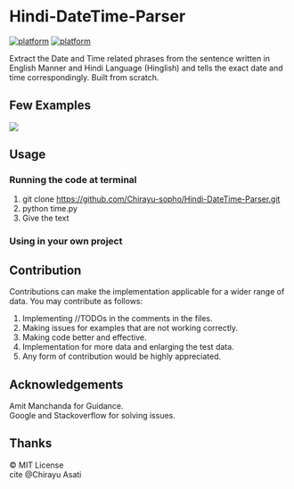 # Hindi-DateTime-Parser

[![platform](https://img.shields.io/badge/Implementation-Python-blue.svg)](https://www.android.com)
[![platform](https://img.shields.io/badge/Requirements-NIL-blue.svg)](https://www.android.com)

Extract the Date and Time related phrases from the sentence written in English Manner and Hindi Language (Hinglish) and tells the exact date and time correspondingly. Built from scratch.

## Few Examples
![](http://i.imgur.com/ZaM5RJR.png)

## Usage
### Running the code at terminal
1) git clone https://github.com/Chirayu-sopho/Hindi-DateTime-Parser.git
2) python time.py
3) Give the text
### Using in your own project

## Contribution
Contributions can make the implementation applicable for a wider range of data. You may contribute as follows:
1) Implementing //TODOs in the comments in the files.
2) Making issues for examples that are not working correctly.
3) Making code better and effective.
4) Implementation for more data and enlarging the test data.
5) Any form of contribution would be highly appreciated.

## Acknowledgements
Amit Manchanda for Guidance.<br>
Google and Stackoverflow for solving issues.

## Thanks
© MIT License<br>
cite @Chirayu Asati

